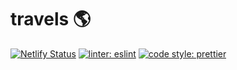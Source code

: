 # travels 🌎

[![Netlify Status](https://api.netlify.com/api/v1/badges/1ff30cb2-a8ef-4e47-a630-41728f750811/deploy-status)](https://app.netlify.com/sites/precious-pastelito-b8886c/deploys)
[![linter: eslint](https://img.shields.io/badge/linter-eslint-blue.svg?style=flat-square)](https://github.com/eslint/eslint)
[![code style: prettier](https://img.shields.io/badge/code_style-prettier-ff69b4.svg?style=flat-square)](https://github.com/prettier/prettier)
